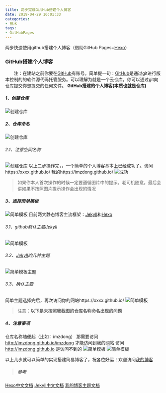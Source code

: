```yaml
---
title: 两步完成GitHub搭建个人博客
date: 2019-04-29 16:01:33
categories: 
- 技术
tags:
- GitHubPages
---
```


两步快速使用github搭建个人博客（借助GitHub Pages+[Hexo](https://hexo.io/zh-cn/docs/index.html)）
<!-- more -->
### GitHub搭建个人博客
&emsp;&emsp;注：在建站之前你要在[GitHub](https://github.com/)有账号。简单提一句：[GitHub](https://github.com/)是通过git进行版本控制的的软件源代码托管服务。可以理解为就是一个云仓库，你可以通过git向仓库提交你想提交的任何文件。
**GitHub搭建的个人博客(本质也就是仓库)**
##### 1、创建仓库
![创建仓库](/assets/images/article/github/1.jpg)
##### 2、仓库命名
![创建仓库](/assets/images/article/github/2.jpg)
###### 2.1、注意空间名称
![创建仓库](/assets/images/article/github/3.jpg)
以上二步操作完，，一个简单的个人博客基本上已经成功了。访问https://xxxx.github.io/
我的https://imzdong.github.io/
![成功](/assets/images/article/github/4.jpg)
> 如果你本人首次操作的时候一定要遵循图片中的提示。老司机随意。最后会讲如果不按照图片提示操作会出现的情况
##### 3、选择简单模板
![简单模板](/assets/images/article/github/5.jpg)
目前两大静态博客主流框架：[Jekyll](http://jekyllcn.com/)和[Hexo](https://hexo.io/zh-cn/)
###### 3.1、github默认主题[Jekyll](http://jekyllcn.com/)
![简单模板](/assets/images/article/github/6.jpg)
###### 3.2、[Jekyll](http://jekyllcn.com/)的几种主题
![简单模板主题](/assets/images/article/github/7.jpg)
###### 3.3、确认主题
简单主题选择完后，再次访问你的网站https://xxxx.github.io/
![简单模板](/assets/images/article/github/8.jpg)
> 注意：**以下是未按照我截图的仓库名称命名出现的问题**

##### 4、注意事项
仓库名称随便起（比如：imzdong） 那需要访问 http://imzdong.github.io/imzdong 才能访问到我的网站
访问 http://imzdong.github.io  是访问不到的
![简单模板](/assets/images/article/github/9.jpg)
![简单模板](/assets/images/article/github/10.jpg)

以上几步就可以简单的实现搭建简易博客了，祝各位好运！欢迎访问[我的博客](https://imzdong.github.io/)
> ##### 参考
[Hexo中文文档](https://hexo.io/zh-cn/docs/index.html)
[Jekyll中文文档](http://jekyllcn.com/)
[我的博客主题文档](https://godbmw.com/passages/2018-11-15-theme-bmw-docs-zh/)